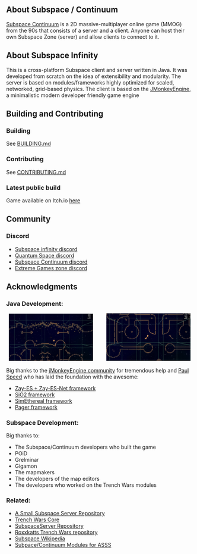 ## About Subspace / Continuum
[Subspace Continuum](https://store.steampowered.com/app/352700/Subspace_Continuum/) is a 2D massive-multiplayer online game (MMOG) from the 90s that consists of a server and a client. Anyone can host their own Subspace Zone (server) and allow clients to connect to it.

## About Subspace Infinity
This is a cross-platform Subspace client and server written in Java. It was developed from scratch on the idea of extensibility and modularity. The server is based on modules/frameworks highly optimized for scaled, networked, grid-based physics. The client is based on the [JMonkeyEngine](https://jmonkeyengine.org/), a minimalistic modern developer friendly game engine

## Building and Contributing

### Building

See [BUILDING.md](https://github.com/assofohdz/Subspace-Infinity/blob/infinity/BUILDING.md) 

### Contributing

See [CONTRIBUTING.md](https://github.com/assofohdz/Subspace-Infinity/blob/infinity/CONTRIBUTING.md)

### Latest public build

Game available on Itch.io [here](https://assofohdz.itch.io/subspace-infinity)

## Community

### Discord

- [Subspace infinity discord](https://discord.gg/tfyWxbK)
- [Quantum Space discord](https://discord.gg/gvtnSAcy)
- [Subspace Continuum discord](https://discord.gg/y3AanC8Z)
- [Extreme Games zone discord](https://discord.gg/hY3gjeJ9)

## Acknowledgments

### Java Development: 

<p align="center">
  <img alt="Light" src="screenshots/image.png?raw=true" width="45%">
&nbsp; &nbsp; &nbsp; &nbsp;
  <img alt="Dark" src="screenshots/image2.png?raw=true" width="45%">
</p>

Big thanks to the [jMonkeyEngine community](https://hub.jmonkeyengine.org/) for tremendous help and [Paul Speed](https://github.com/pspeed42) who has laid the foundation with the awesome:

- [Zay-ES + Zay-ES-Net framework](https://github.com/jMonkeyEngine-Contributions/zay-es)
- [SiO2 framework](https://github.com/Simsilica/SiO2)
- [SimEthereal framework](https://github.com/Simsilica/SimEthereal)
- [Pager framework](https://github.com/Simsilica/Pager)

### Subspace Development:

Big thanks to:
- The Subspace/Continuum developers who built the game
- POiD
- Grelminar
- Gigamon
- The mapmakers
- The developers of the map editors
- The developers who worked on the Trench Wars modules

### Related:
- [A Small Subspace Server Repository](https://bitbucket.org/grelminar/asss)
- [Trench Wars Core](https://github.com/Trench-Wars/twcore)
- [SubspaceServer Repository](https://github.com/gigamon-dev/SubspaceServer)
- [Roxxkatts Trench Wars repository](https://bitbucket.org/roxxkatt/subspace-continuum/src/master/)
- [Subspace Wikipedia](https://en.wikipedia.org/wiki/SubSpace_(video_game))
- [Subpace/Continuum Modules for ASSS](https://github.com/ZacharyRead/subspace-modules)
